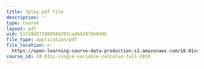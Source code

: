 ```yaml
---
title: 3play pdf file
description: ''
type: course
layout: pdf
uid: 51f28d27288850d203cad64287bb049b
file_type: application/pdf
file_location: >-
  https://open-learning-course-data-production.s3.amazonaws.com/18-01sc-single-variable-calculus-fall-2010/51f28d27288850d203cad64287bb049b_9v25gg2qJYE.pdf
course_id: 18-01sc-single-variable-calculus-fall-2010
---
```


